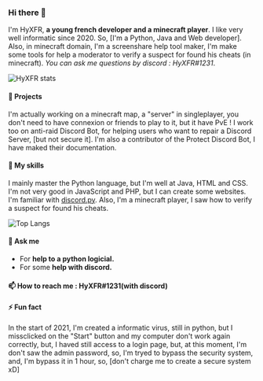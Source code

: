 ### Hi there 👋

I'm HyXFR, **a young french developer and a minecraft player**. I like very well informatic since 2020. So, [I'm a Python, Java and Web developer].
Also, in minecraft domain, I'm a screenshare help tool maker, I'm make some tools for help a moderator to verify a suspect for found his cheats (in minecraft).
*You can ask me questions by discord : HyXFR#1231*.

![HyXFR stats](https://github-readme-stats.vercel.app/api?username=hyxfr&hide=prs&count_private=true&show_icons=true&include_all_commits=true)

#### 🤗 Projects
I'm actually working on a minecraft map, a "server" in singleplayer, you don't need to have connexion or friends to play to it, but it have PvE ! I work too on anti-raid Discord Bot, for helping users who want to repair a Discord Server, [but not secure it].
I'm also a contributor of the Protect Discord Bot, I have maked their documentation.

#### 🌱 My skills
I mainly master the Python language, but I'm well at Java, HTML and CSS. I'm not very good in JavaScript and PHP, but I can create some websites. I'm familiar with [discord.py](https://github.com/Rapptz/discord.py).
Also, I'm a minecraft player, I saw how to verify a suspect for found his cheats.

![Top Langs](https://github-readme-stats.vercel.app/api/top-langs/?username=hyxfr&layout=compact)

#### 💬 Ask me
- For **help to a python logicial.**
- For some **help with discord.**

#### 📫 How to reach me : HyXFR#1231(with discord)

#### ⚡ Fun fact
In the start of 2021, I'm created a informatic virus, still in python, but I missclicked on the "Start" button and my computer don't work again correctly, but, I haved still access to a login page, but, at this moment, I'm don't saw the admin password, so, I'm tryed to bypass the security system, and, I'm bypass it in 1 hour, so, [don't charge me to create a secure system xD]
